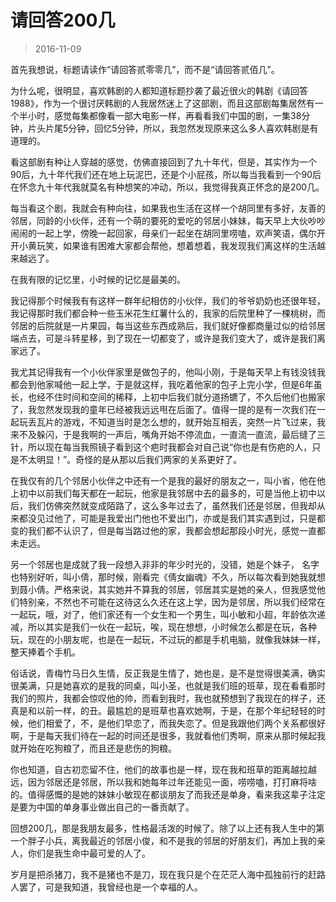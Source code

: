 # 请回答200几

> 2016-11-09


首先我想说，标题请读作“请回答贰零零几”，而不是“请回答贰佰几”。

为什么呢，很明显，喜欢韩剧的人都知道标题抄袭了最近很火的韩剧《请回答1988》，作为一个很讨厌韩剧的人我居然迷上了这部剧，而且这部剧每集居然有一个半小时，感觉每集都像看一部大电影一样，再看看我们中国的剧，一集38分钟，片头片尾5分钟，回忆5分钟，所以，我忽然发现原来这么多人喜欢韩剧是有道理的。

看这部剧有种让人穿越的感觉，仿佛直接回到了九十年代，但是，其实作为一个90后，九十年代我们还在地上玩泥巴，还是个小屁孩，所以每当我看到一个90后在怀念九十年代我就莫名有种想笑的冲动，所以，我觉得我真正怀念的是200几。

每当看这个剧，我就会有种向往，如果我也生活在这样一个胡同里有多好，友善的邻居，同龄的小伙伴，还有一个萌的要死的爱吃的邻居小妹妹，每天早上大伙吵吵闹闹的一起上学，傍晚一起回家，母亲们一起坐在胡同里唠嗑，欢声笑语，偶尔开开小黄玩笑，如果谁有困难大家都会帮他，想着想着，我发现我们离这样的生活越来越远了。

在我有限的记忆里，小时候的记忆是最美的。

我记得那个时候我有有这样一群年纪相仿的小伙伴，我们的爷爷奶奶也还很年轻，我记得那时我们都会种一些玉米花生红薯什么的，我家的后院里种了一棵桃树，而邻居的后院就是一片果园，每当这些东西成熟后，我们就好像都商量过似的给邻居端点去，可是斗转星移，到了现在一切都变了，或许是我们变大了，或许是我们离家远了。

我尤其记得我有一个小伙伴家里是做包子的，他叫小刚，于是每天早上有钱没钱我都会到他家喊他一起上学，于是就这样，我吃着他家的包子上完小学，但是6年虽长，也经不住时间和空间的稀释，上初中后我们就分道扬镳了，不久后他们也搬家了，我忽然发现我的童年已经被我远远甩在后面了。值得一提的是有一次我们在一起玩丢瓦片的游戏，不知道当时是怎么想的，就开始互相丢，突然一片飞过来，我来不及躲闪，于是我啊的一声后，嘴角开始不停流血，一直流一直流，最后缝了三针，所以现在每当我照镜子看到这个疤时我都会对自己说“你也是有伤疤的人，只是不太明显！”。奇怪的是从那以后我们两家的关系更好了。

在我仅有的几个邻居小伙伴之中还有一个是我的最好的朋友之一，叫小省，他在他上初中以前我们每天都在一起玩，他家是我邻居中去的最多的，可是当他上初中以后，我们仿佛突然就变成陌路了，这么多年过去了，虽然我们还是邻居，但我却从来都没见过他了，可能是我爱出门他也不爱出门，亦或是我们其实遇到过，只是都变的我们都不认识了，但是每当路过他的家，我都会想起那段小时光，感觉一直都未走远。

另一个邻居也是成就了我一段想入非非的年少时光的，没错，她是个妹子， 名字也特别好听，叫小倩，那时候，刚看完《倩女幽魂》不久，所以每次看到她我就想到聂小倩。严格来说，其实她并不算我的邻居，邻居其实是她的亲人，但我感觉他们特别亲，不然也不可能在这待这么久还在这上学，因为是邻居，所以我们经常在一起玩，哦，对了，他们家还有一个女生和一个男生，叫小敏和小超，年龄依次递减，所以其实是我们一伙在一起玩，唉，现在想想，小时候怎么都是在玩，各种玩，现在的小朋友呢，也是在一起玩，不过玩的都是手机电脑，就像我妹妹一样，整天捧着个手机。

俗话说，青梅竹马日久生情，反正我是生情了，她也是，是不是觉得很美满，确实很美满，只是她喜欢的是我的同桌，叫小圣，也就是我们班的班草，现在看看那时我们的照片，我都会惊叹他的帅，而看到我时，我也就预想到了我现在的样子，还真是和以前一样，的丑。最尴尬的是班草也喜欢她啊，于是，在那个年纪轻轻的时候，他们相爱了，不，是他们早恋了，而我失恋了。但是我跟他们两个关系都很好啊，于是每天我们待在一起的时间还是很多，我就看他们秀啊，原来从那时候起我就开始在吃狗粮了，而且还是悲伤的狗粮。

你也知道，自古初恋留不住，他们的故事也是一样，现在我和班草的距离越拉越远，因为邻居还是邻居，所以我和她每年过年还能见一面，唠唠嗑，打打麻将啥的。值得感慨的是她的妹妹小敏现在都谈朋友了而我还是单身，看来我这辈子注定是要为中国的单身事业做出自己的一番贡献了。

回想200几，那是我朋友最多，性格最活泼的时候了。除了以上还有我人生中的第一个胖子小兵，离我最近的邻居小俊，和不是我的邻居的好朋友们，再加上我的亲人，你们是我生命中最可爱的人了。

岁月是把杀猪刀，我不是猪也不是刀，现在我只是个在茫茫人海中孤独前行的赶路人罢了，可是我知道，我曾经也是一个幸福的人。